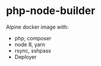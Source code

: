 # php-node-builder
Alpine docker image with:
- php, composer
- node 8, yarn
- rsync, sshpass
- Deployer